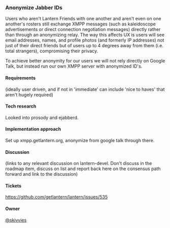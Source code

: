 ### Anonymize Jabber IDs

Users who aren't Lantern Friends with one another and aren't even on one another's rosters still
exchange XMPP messages (such as kaleidoscope advertisements or direct connection negotiation 
messages) directly rather than through an anonymizing relay. The way this affects UX is users 
will see email addresses, names, and profile photos (and formerly IP addresses) not just of 
their direct friends but of users up to 4 degrees away from them (i.e. total strangers), 
compromising their privacy.

To achieve better anonymity for our users we will not rely 
directly on Google Talk, but instead run our own XMPP server with anonymized ID's.

#### Requirements
(ideally user driven, and if not in 'immediate' can include 'nice to haves' that aren't hugely required)

#### Tech research
Looked into prosody and ejabberd.

#### Implementation approach
Set up xmpp.getlantern.org, anonymize from google talk through there.

#### Discussion
(links to any relevant discussion on lantern-devel. Don't discuss in the roadmap item, discuss on list and
report back here on the consensus path forward and link to the discussion)

#### Tickets
https://github.com/getlantern/lantern/issues/535

#### Owner
[@skivvies](https://github.com/skivvies)
